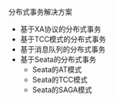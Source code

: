分布式事务解决方案
- 基于XA协议的分布式事务
- 基于TCC模式的分布式事务
- 基于消息队列的分布式事务
- 基于Seata的分布式事务
  - Seata的AT模式
  - Seata的TCC模式
  - Seata的SAGA模式